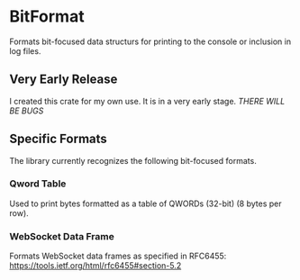 # BitFormat

Formats bit-focused data structurs for printing to the console or inclusion in log files.

## Very Early Release

I created this crate for my own use. It is in a very early stage. *THERE WILL BE BUGS*

## Specific Formats

The library currently recognizes the following bit-focused formats.

### Qword Table

Used to print bytes formatted as a table of QWORDs (32-bit) (8 bytes per row).

### WebSocket Data Frame

Formats WebSocket data frames as specified in RFC6455:
https://tools.ietf.org/html/rfc6455#section-5.2